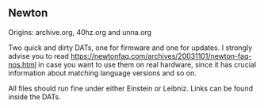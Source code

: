 ## Newton
Origins: archive.org, 40hz.org and unna.org

Two quick and dirty DATs, one for firmware and one for updates. I strongly advise you to read https://newtonfaq.com/archives/20031101/newton-faq-nos.html in case you want to use them on real hardware, since it has crucial information about matching language versions and so on.

All files should run fine under either Einstein or Leibniz. Links can be found inside the DATs.

